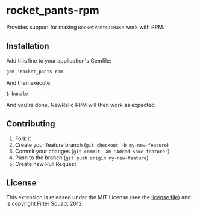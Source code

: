 # rocket_pants-rpm

Provides support for making `RocketPants::Base` work with RPM.

## Installation

Add this line to your application's Gemfile:

    gem 'rocket_pants-rpm'

And then execute:

    $ bundle

And you're done. NewRelic RPM will then work as expected.

## Contributing

1. Fork it
2. Create your feature branch (`git checkout -b my-new-feature`)
3. Commit your changes (`git commit -am 'Added some feature'`)
4. Push to the branch (`git push origin my-new-feature`)
5. Create new Pull Request

## License

This extension is released under the MIT License (see the [license file](https://github.com/filtersquad/rocket_pants-rpm/blob/master/LICENSE)) and is copyright Filter Squad, 2012.